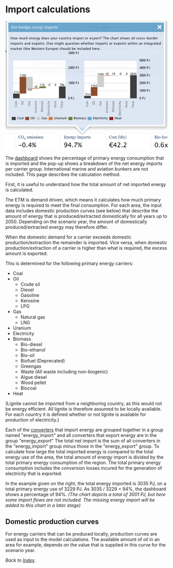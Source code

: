 
# Import calculations

![Energy import in the dashboard](/images/Screen_Shot_2011-08-08_at_11.58.32_AM.png "Energy import in the dashboard")

The [dashboard](dashboard "wikilink") shows the percentage of primary energy consumption that is imported and the pop-up shows a breakdown of the net energy imports per carrier group. International marine and aviation bunkers are not included. This page describes the calculation method.

First, it is useful to understand how the total amount of net imported energy is calculated.

The ETM is demand driven, which means it calculates how much primary energy is required to meet the final consumption. For each area, the input data includes domestic production curves (see below) that describe the amount of energy that is produced/extracted domestically for all years up to 2050. Depending on the scenario year, the amount of domestically produced/extracted energy may therefore differ.

When the domestic demand for a carrier exceeds domestic production/extraction the remainder is imported. Vice versa, when domestic production/extraction of a carrier is higher than what is required, the excess amount is exported.

This is determined for the following primary energy carriers:

-   Coal
-   Oil
    -   Crude oil
    -   Diesel
    -   Gasoline
    -   Kerosine
    -   LPG
-   Gas
    -   Natural gas
    -   LNG
-   Uranium
-   Electricity
-   Biomass
    -   Bio-diesel
    -   Bio-ethanol
    -   Bio-oil
    -   Biofuel (Deprecated)
    -   Greengas
    -   Waste (All waste including non-biogenic)
    -   Algue diesel
    -   Wood pellet
    -   Biocoal
-   Heat

(Lignite cannot be imported from a neighboring country, as this would not be energy efficient. All lignite is therefore assumed to be locally available. For each country it is defined whether or not lignite is available for production of electricity.)

Each of the [converters](converter "wikilink") that import energy are grouped together in a group named "energy\_import" and all converters that export energy are in the group "energy\_export" The total net import is the sum of all converters in the "energy\_import" group minus those in the "energy\_export" group. To calculate how large the total imported energy is compared to the total energy use of the area, the total amount of energy import is divided by the total primary energy consumption of the region. The total primary energy consumption includes the conversion losses incured for the generation of electricity that is exported.

In the example given on the right, the total energy imported is 3035 PJ, on a total primary energy use of 3229 PJ. As 3035 / 3229 = 94%, the dashboard shows a percentage of 94%. *(The chart depicts a total of 3001 PJ, but here some import flows are not included. The missing energy import will be added to this chart in a later stage)*

Domestic production curves
--------------------------

For energy carriers that can be produced locally, production curves are used as input to the model calculations. The available amount of oil in an area for example, depends on the value that is supplied in this curve for the scenario year.

*Back to [Index](Index "wikilink").*
